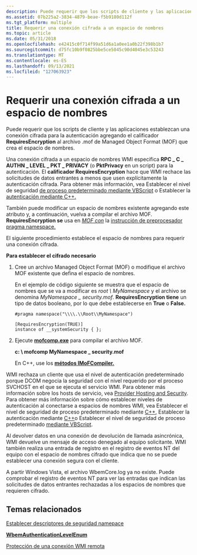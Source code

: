 ```yaml
---
description: Puede requerir que los scripts de cliente y las aplicaciones establezcan una conexión cifrada para la autenticación agregando el calificador RequiresEncryption al archivo .mof de Managed Object Format (MOF) que crea el espacio de nombres.
ms.assetid: 07b225a2-3834-4879-beae-f5b9180d112f
ms.tgt_platform: multiple
title: Requerir una conexión cifrada a un espacio de nombres
ms.topic: article
ms.date: 05/31/2018
ms.openlocfilehash: e42415c0f714f99a51d6a1a0ee1a0b22f398b1b7
ms.sourcegitcommit: d75fc10b9f0825bbe5ce5045c90d4045e3c53243
ms.translationtype: MT
ms.contentlocale: es-ES
ms.lasthandoff: 09/13/2021
ms.locfileid: "127063923"
---
```

# <a name="requiring-an-encrypted-connection-to-a-namespace"></a>Requerir una conexión cifrada a un espacio de nombres

Puede requerir que los scripts de cliente y las aplicaciones establezcan una conexión cifrada para la autenticación agregando el calificador **RequiresEncryption** al archivo .mof de Managed Object Format (MOF) que crea el espacio de nombres.


Una conexión cifrada a un espacio de nombres WMI especifica **RPC \_ C \_ AUTHN \_ LEVEL \_ PKT \_ PRIVACY** (o **PktPrivacy** en un script) para la autenticación. El **calificador RequiresEncryption** hace que WMI rechace las solicitudes de datos entrantes a menos que usen explícitamente la autenticación cifrada. Para obtener más información, vea Establecer el nivel de seguridad [de proceso predeterminado mediante VBScript](setting-the-default-process-security-level-using-vbscript.md) o Establecer la [autenticación mediante C++.](setting-authentication-using-c-.md)

También puede modificar un espacio de nombres existente agregando este atributo y, a continuación, vuelva a compilar el archivo MOF. **RequiresEncryption se** usa en [*MOF con*](gloss-m.md) la [instrucción de preprocesador pragma namespace.](pragma-namespace.md)

El siguiente procedimiento establece el espacio de nombres para requerir una conexión cifrada.

**Para establecer el cifrado necesario**

1.  Cree un archivo Managed Object Format (MOF) o modifique el archivo MOF existente que defina el espacio de nombres.

    En el ejemplo de código siguiente se muestra que el espacio de nombres que se va a modificar es *root \\ MyNamespace* y el archivo se denomina *MyNamespace \_ security.mof*. **RequiresEncryption tiene** un tipo de datos booleano, por lo que debe establecerse en **True** o **False.**

    ```mof
    #pragma namespace("\\\\.\\Root\\MyNamespace") 

    [RequiresEncryption(TRUE)] 
    instance of __systemSecurity { };
    ```

    

2.  Ejecute [**mofcomp.exe**](mofcomp.md) para compilar el archivo MOF.

    **c: \\ mofcomp MyNamespace \_ security.mof**

    En C++, use los [**métodos IMoFCompiler.**](/windows/desktop/api/Wbemcli/nn-wbemcli-imofcompiler)

WMI rechaza un cliente que usa el nivel de autenticación predeterminado porque DCOM negocia la seguridad con el nivel requerido por el proceso SVCHOST en el que se ejecuta el servicio WMI. Para obtener más información sobre los hosts de servicio, vea [Provider Hosting and Security](provider-hosting-and-security.md). Para obtener más información sobre cómo establecer niveles de autenticación al conectarse a espacios de nombres WMI, vea Establecer el nivel de seguridad de proceso predeterminado mediante [C++](setting-the-default-process-security-level-using-c-.md), Establecer la autenticación mediante [C++](setting-authentication-using-c-.md)o Establecer el nivel de seguridad de proceso predeterminado [mediante VBScript](setting-the-default-process-security-level-using-vbscript.md).

Al devolver datos en una conexión de devolución de llamada asincrónica, WMI devuelve un mensaje de acceso denegado al equipo solicitante. WMI también realiza una entrada de registro en el registro de eventos NT del equipo con el espacio de nombres cifrado que indica que no se puede establecer una conexión segura con el cliente.

A partir Windows Vista, el archivo WbemCore.log ya no existe. Puede comprobar el registro de eventos NT para ver las entradas que indican las solicitudes de datos entrantes rechazadas a los espacios de nombres que requieren cifrado.

## <a name="related-topics"></a>Temas relacionados

<dl> <dt>

[Establecer descriptores de seguridad namepace](setting-namespace-security-descriptors.md)
</dt> <dt>

[**WbemAuthenticationLevelEnum**](/windows/desktop/api/Wbemdisp/ne-wbemdisp-wbemauthenticationlevelenum)
</dt> <dt>

[Protección de una conexión WMI remota](securing-a-remote-wmi-connection.md)
</dt> </dl>

 

 



